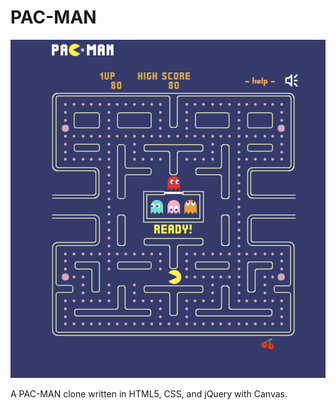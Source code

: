 # PAC-MAN

![](readme_images/ready.png)

A PAC-MAN clone written in HTML5, CSS, and jQuery with Canvas. 



